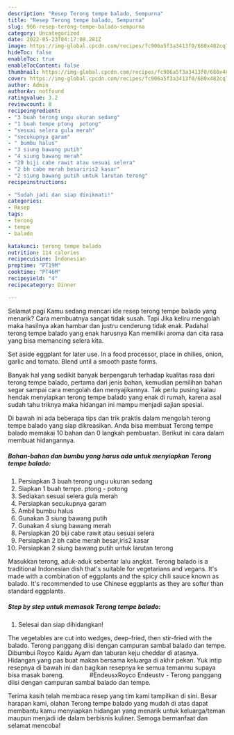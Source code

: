 ```yaml
---
description: "Resep Terong tempe balado, Sempurna"
title: "Resep Terong tempe balado, Sempurna"
slug: 966-resep-terong-tempe-balado-sempurna
category: Uncategorized
date: 2022-05-23T04:17:08.281Z
image: https://img-global.cpcdn.com/recipes/fc906a5f3a3413f0/680x482cq70/terong-tempe-balado-foto-resep-utama.jpg
hideToc: false
enableToc: true
enableTocContent: false
thumbnail: https://img-global.cpcdn.com/recipes/fc906a5f3a3413f0/680x482cq70/terong-tempe-balado-foto-resep-utama.jpg
cover: https://img-global.cpcdn.com/recipes/fc906a5f3a3413f0/680x482cq70/terong-tempe-balado-foto-resep-utama.jpg
author: Admin
authorAv: notfound
ratingvalue: 3.2
reviewcount: 8
recipeingredient:
- "3 buah terong ungu ukuran sedang"
- "1 buah tempe ptong  potong"
- "sesuai selera gula merah"
- "secukupnya garam"
- " bumbu halus"
- "3 siung bawang putih"
- "4 siung bawang merah"
- "20 biji cabe rawit atau sesuai selera"
- "2 bh cabe merah besariris2 kasar"
- "2 siung bawang putih untuk larutan terong"
recipeinstructions:

- "Sudah jadi dan siap dinikmati!"
categories:
- Resep
tags:
- terong
- tempe
- balado

katakunci: terong tempe balado 
nutrition: 114 calories
recipecuisine: Indonesian
preptime: "PT19M"
cooktime: "PT46M"
recipeyield: "4"
recipecategory: Dinner

---
```



Selamat pagi Kamu sedang mencari ide resep terong tempe balado yang menarik? Cara membuatnya sangat tidak susah. Tapi Jika keliru mengolah maka hasilnya akan hambar dan justru cenderung tidak enak. Padahal terong tempe balado yang enak harusnya Kan memiliki aroma dan cita rasa yang bisa memancing selera kita.


Set aside eggplant for later use. In a food processor, place in chilies, onion, garlic and tomato. Blend until a smooth paste forms.

Banyak hal yang sedikit banyak berpengaruh terhadap kualitas rasa dari terong tempe balado, pertama dari jenis bahan, kemudian pemilihan bahan segar sampai cara mengolah dan menyajikannya. Tak perlu pusing kalau hendak menyiapkan terong tempe balado yang enak di rumah, karena asal sudah tahu triknya maka hidangan ini mampu menjadi sajian spesial.


Di bawah ini ada beberapa tips dan trik praktis dalam mengolah terong tempe balado yang siap dikreasikan. Anda bisa membuat Terong tempe balado memakai 10 bahan dan 0 langkah pembuatan. Berikut ini cara dalam membuat hidangannya.

<!--inarticleads1-->

##### Bahan-bahan dan bumbu yang harus ada untuk menyiapkan Terong tempe balado:

1. Persiapkan 3 buah terong ungu ukuran sedang
1. Siapkan 1 buah tempe. ptong - potong
1. Sediakan sesuai selera gula merah
1. Persiapkan secukupnya garam
1. Ambil  bumbu halus
1. Gunakan 3 siung bawang putih
1. Gunakan 4 siung bawang merah
1. Persiapkan 20 biji cabe rawit atau sesuai selera
1. Persiapkan 2 bh cabe merah besar,iris2 kasar
1. Persiapkan 2 siung bawang putih untuk larutan terong


Masukkan terong, aduk-aduk sebentar lalu angkat. Terong balado is a traditional Indonesian dish that&#39;s suitable for vegetarians and vegans. It&#39;s made with a combination of eggplants and the spicy chili sauce known as balado. It&#39;s recommended to use Chinese eggplants as they are softer than standard eggplants. 

<!--inarticleads2-->

##### Step by step untuk memasak Terong tempe balado:


1. Selesai dan siap dihidangkan!

The vegetables are cut into wedges, deep-fried, then stir-fried with the balado. Terong panggang diisi dengan campuran sambal balado dan tempe. Dibumbui Royco Kaldu Ayam dan taburan keju cheddar di atasnya. Hidangan yang pas buat makan bersama keluarga di akhir pekan. Yuk intip resepnya di bawah ini dan bagikan resepnya ke semua temanmu supaya bisa masak bareng. ⠀⠀⠀⠀⠀ #EndeusxRoyco Endeustv - Terong panggang diisi dengan campuran sambal balado dan tempe. 

Terima kasih telah membaca resep yang tim kami tampilkan di sini. Besar harapan kami, olahan Terong tempe balado yang mudah di atas dapat membantu kamu menyiapkan hidangan yang menarik untuk keluarga/teman maupun menjadi ide dalam berbisnis kuliner. Semoga bermanfaat dan selamat mencoba!
